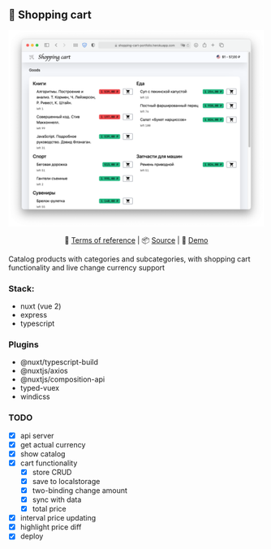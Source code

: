 ## 🛒 Shopping cart

![screenshot](screen.png)

<center>

📖 [Terms of reference](https://github.com/reslear/portfolio/tree/master/apps/shopping-cart/tor) | 📦 [Source](https://github.com/reslear/portfolio/tree/master/apps/shopping-cart) | 🚀 [Demo](https://shopping-cart-portfolio.herokuapp.com)

</center>

Catalog products with categories and subcategories,
with shopping cart functionality and live change currency support

### Stack:

- nuxt (vue 2)
- express
- typescript

### Plugins

- @nuxt/typescript-build
- @nuxtjs/axios
- @nuxtjs/composition-api
- typed-vuex
- windicss

### TODO

- [x] api server
- [x] get actual currency
- [x] show catalog
- [x] cart functionality
  - [x] store CRUD
  - [x] save to localstorage
  - [x] two-binding change amount
  - [x] sync with data
  - [x] total price
- [x] interval price updating
- [x] highlight price diff
- [x] deploy

